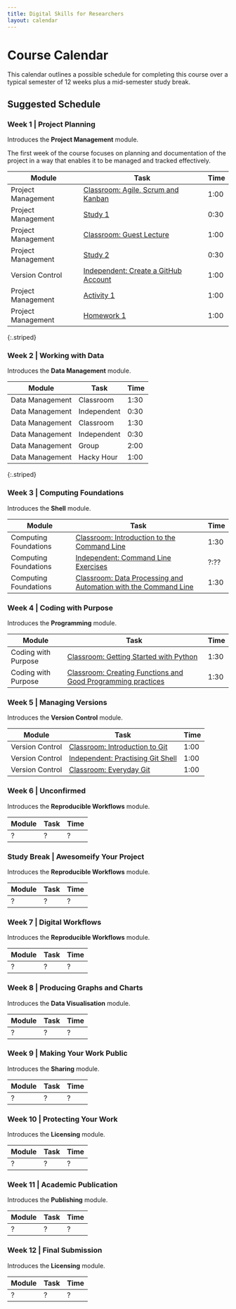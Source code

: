 ```yaml
---
title: Digital Skills for Researchers
layout: calendar
---
```



# Course Calendar

This calendar outlines a possible schedule for completing this course over a typical semester of 12 weeks plus a mid-semester study break.




## Suggested Schedule



### Week 1 | Project Planning

Introduces the **Project Management** module.

The first week of the course focuses on planning and documentation of the project 
in a way that enables it to be managed and tracked effectively.

Module             | Task                                        | Time
-------            | -----                                       | -----
Project Management | [Classroom: Agile, Scrum and Kanban][w1-1]  | 1:00
Project Management | [Study 1][w1-2]                             | 0:30
Project Management | [Classroom: Guest Lecture][w1-3]            | 1:00
Project Management | [Study 2][w1-4]                             | 0:30
Version Control    | [Independent: Create a GitHub Account][w1-5]| 1:00
Project Management | [Activity 1][w1-6]                          | 1:00
Project Management | [Homework 1][w1-7]                          | 1:00
{:.striped}

[w1-1]: {{site.baseurl}}/modules/project-management#classroom--agile-scrum-and-kanban
[w1-2]: {{site.baseurl}}/modules/project-management#study1
[w1-3]: {{site.baseurl}}/modules/project-management#classroom--guest-lecture
[w1-4]: {{site.baseurl}}/modules/project-management#study2
[w1-5]: {{site.baseurl}}/modules/version-control#independent--create-a-github-account
[w1-6]: {{site.baseurl}}/modules/project-management#activity1
[w1-7]: {{site.baseurl}}/modules/project-management#activity2






### Week 2 | Working with Data

Introduces the **Data Management** module.

Module             | Task      | Time
------------------ |  --------- | -----
Data Management |  Classroom | 1:30
Data Management |  Independent | 0:30
Data Management |  Classroom | 1:30
Data Management |  Independent | 0:30
Data Management |  Group | 2:00
Data Management |  Hacky Hour | 1:00
{:.striped}






### Week 3 | Computing Foundations

Introduces the **Shell** module.

Module             | Task      | Time
------------------ | -------  | -----
Computing Foundations | [Classroom: Introduction to the Command Line][w3-1]  | 1:30
Computing Foundations | [Independent: Command Line Exercises][w3-1]  | ?:??
Computing Foundations | [Classroom: Data Processing and Automation with the Command Line][w3-1]  | 1:30

[w3-1]: {{site.baseurl}}/modules/shell#classroom--introduction-to-the-command-line
[w3-2]: {{site.baseurl}}/modules/shell#Independent--command-line-exercises
[w3-3]: {{site.baseurl}}/modules/shell#classroom--data-processing-and-automation-with-the-command-line



### Week 4 | Coding with Purpose

Introduces the **Programming** module.

Module             |  Task    | Time
------------------ |  --------- | -----
Coding with Purpose | [Classroom: Getting Started with Python][w4-1] | 1:30
Coding with Purpose | [Classroom: Creating Functions and Good Programming practices][w4-2] | 1:30

[w4-1]: {{site.baseurl}}/modules/programming#classroom--getting-started-with-python
[w4-2]: {{site.baseurl}}/modules/programming#classroom--creating-functions-and-good-development-practices


### Week 5 | Managing Versions

Introduces the **Version Control** module.

Module             | Task    | Time
------------------ | ------- | ---------
Version Control    | [Classroom: Introduction to Git][w5-1]    | 1:00
Version Control    | [Independent: Practising Git Shell][w5-2] | 1:00
Version Control    | [Classroom: Everyday Git][w5-3]           | 1:00

[w5-1]: {{site.baseurl}}/modules/version-control#classroom--introduction-to-git
[w5-2]: {{site.baseurl}}/modules/version-control#independent--practising-git-shell
[w5-3]: {{site.baseurl}}/modules/version-control#classroom--everyday-git





### Week 6 | Unconfirmed

Introduces the **Reproducible Workflows** module.

Module             | Task    | Time
------------------ | ------- | ---------
? |? | ?







### Study Break | Awesomeify Your Project

Introduces the **Reproducible Workflows** module.

Module             | Task    | Time
------------------ | ------- | ---------
? |? | ?



### Week 7 | Digital Workflows

Introduces the **Reproducible Workflows** module.

Module             | Task    | Time
------------------ | ------- | ---------
? |? | ?








### Week 8 | Producing Graphs and Charts

Introduces the **Data Visualisation** module.

Module             | Task    | Time
------------------ | ------- | ---------
? |? | ?





### Week 9 | Making Your Work Public

Introduces the **Sharing** module.

Module             | Task    | Time
------------------ | ------- | ---------
? |? | ?




### Week 10 | Protecting Your Work

Introduces the **Licensing** module.

Module             | Task    | Time
------------------ | ------- | ---------
? |? | ?




### Week 11 | Academic Publication

Introduces the **Publishing** module.

Module             | Task    | Time
------------------ | ------- | ---------
? |? | ?





### Week 12 | Final Submission

Introduces the **Licensing** module.

Module             | Task    | Time
------------------ | ------- | ---------
? |? | ?





